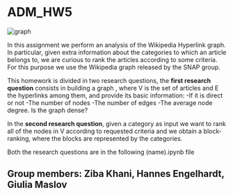 # ADM_HW5

![graph](https://ieee-dataport.org/sites/default/files/network-1911678_1280.png)

In this assignment we perform an analysis of the Wikipedia Hyperlink graph. In particular, given extra information about the categories to which an article belongs to, we are curious to rank the articles according to some criteria.
For this purpose we use the Wikipedia graph released by the SNAP group.

This homework is divided in two research questions, the  **first research question** consists in building a graph , where V is the set of articles and E the hyperlinks among them, and provide its basic information:
-If it is direct or not
-The number of nodes
-The number of edges
-The average node degree. Is the graph dense?


In the **second research question**, given a category  as input we want to rank all of the nodes in V according to requested criteria and we obtain a block-ranking, where the blocks are represented by the categories.

Both the research questions are in the following (name).ipynb file


## Group members: Ziba Khani, Hannes Engelhardt, Giulia Maslov  


